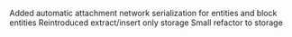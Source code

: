 Added automatic attachment network serialization for entities and block entities
Reintroduced extract/insert only storage
Small refactor to storage